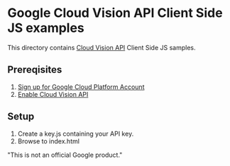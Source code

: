 # Google Cloud Vision API Client Side JS examples

This directory contains [Cloud Vision API](https://cloud.google.com/vision/) Client Side JS samples.

## Prereqisites
1. [Sign up for Google Cloud Platform Account](http://cloud.google.com)
2. [Enable Cloud Vision API](https://cloud.google.com/vision/docs/getting-started)



## Setup
1. Create a key.js containing your API key.
2. Browse to index.html


"This is not an official Google product."